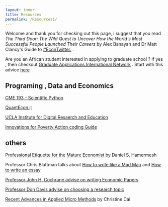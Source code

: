 ```yaml
---
layout: inner
title: Resources
permalink: /Resources1/
---
```


 Welcome and thank you for checking out this page, i suggest that you read _The Third Door: The Wild Quest to Uncover How the World's Most Successful People Launched Their Careers_ by Alex Banayan and Dr Matt Clancy's Guide to [#EconTwitter.](https://mattclancy.medium.com/a-beginners-guide-to-econtwitter-d237a3a4608b/) .
  
  
  Are you an African student interested in applying to graduate school ? if yes , then checkout [Graduate Applications International Network](http://gain-learning.net/) . Start with this advice [here](https://riccardodicato.wordpress.com/2021/04/23/phd_application_tips/) 
  

## Programing , Data and Economics 

[CME 193 - Scientific Python](http://web.stanford.edu/class/cme193/syllabus.htmll)

[QuantEcon.jl](https://quantecon.org/quantecon-jl/)
   
[UCLA Institute for Digital Resaerch and Education](https://stats.idre.ucla.edu/stata/)

[Innovations for Poverty Action coding Guide](https://povertyaction.github.io/guides/cleaning/readme/)


## others

[Professional Etiquette for the Mature Economist](https://www.ime.usp.br/~abe/lista/pdfWU48lyxCJK.pdf)  by Daniel S. Hamermesh

Professor Chris Blattman talks about [How to write like a Mad Man](https://chrisblattman.com/2012/02/12/write-like-a-mad-man/) and [How to write an essay](https://chrisblattman.com/2010/02/17/how-to-write-an-essay/) 

[Professor John H. Cochrane advise on writing Economic Papers ](https://www.fma.org/assets/docs/membercontent/writing_cochrane.pdf)


[Professor Don Davis advise on choosing a research topic](http://www.columbia.edu/~drd28/Thesis%20Research.pdf)

[Recent Advances in Applied Micro Methods](jamesahabyona.github.io/applied_micro_methods.pdf) by Christine Cai

 




